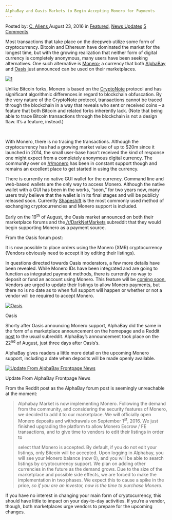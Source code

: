 ```yaml
---
AlphaBay and Oasis Markets to Begin Accepting Monero for Payments
---
```

<article class="post-listing post-15221 post type-post status-publish format-standard has-post-thumbnail hentry  tag-accepting tag-alphabay tag-monero tag-oasis tag-payments">
    <div class="post-inner">
        <span>Posted by: <a href="https://www.deepdotweb.com/author/caliens/" title="">C. Aliens </a></span>
    <span>August 23, 2016</span>
    <span>in <a href="https://www.deepdotweb.com/category/deepdot-news/" rel="category tag">Featured</a>, <a href="https://www.deepdotweb.com/category/news-updates/" rel="category tag">News Updates</a></span>
    <span><a href="https://www.deepdotweb.com/2016/08/23/alphabay-oasis-markets-begin-accepting-monero-payments/#comments">5 Comments</a></span>
    </p>
    <div class="clear"></div>
    <div class="entry">
    <p>Most transactions that take place on the deepweb utilize some form of cryptocurrency. Bitcoin and Ethereum have dominated the market for the longest time, but with the growing realization that neither form of digital currency is completely anonymous, many users have been seeking alternatives. One such alternative is <a href="https://getmonero.org/home">Monero</a>; a currency that both <a href="https://www.deepdotweb.com/marketplace-directory/listing/alphabay/">AlphaBay</a> and <a href="https://www.deepdotweb.com/marketplace-directory/listing/oasis-market/">Oasis</a> just announced can be used on their marketplaces.</p>
    <p><a href="/imgs/2016/08/1-5.png"><img class="aligncenter size-full wp-image-15222" src="/imgs/2016/08/1-5.png" alt="1" width="348" height="242" srcset="/imgs/2016/08/1-5.png 348w, /imgs/2016/08/1-5-300x209.png 300w" sizes="(max-width: 348px) 100vw, 348px" /></a></p>
    <p>Unlike Bitcoin forks, Monero is based on the <a href="https://en.wikipedia.org/wiki/CryptoNote">CryptoNote</a> protocol and has significant algorithmic differences in regard to blockchain obfuscation. By the very nature of the CryptoNote protocol, transactions cannot be traced through the blockchain in a way that reveals who sent or received coins – a feature that both Bitcoin and related forks inherently lack. (Note that being able to trace Bitcoin transactions through the blockchain is not a design flaw. It’s a feature, instead.)</p>
    <p>&nbsp;</p>
    <p>With Monero, there is no tracing the transactions. Although the cryptocurrency has had a growing market value of up to $20m since it launched in 2014, the small user-base hasn’t received the kind of response one might expect from a completely anonymous digital currency. The community over on <a href="https://www.reddit.com/r/monero">/r/monero</a> has been in constant support though and remains an excellent place to get started in using the currency.</p>
    <p>There is currently no native GUI wallet for the currency. Command line and web-based wallets are the only way to access Monero. Although the native wallet with a GUI has been in the works, “soon,” for two years now, many users truly believe that the wallet is in its final stages and will be publicly released soon. Currently <a href="https://shapeshift.io/">Shapeshift</a> is the most commonly used method of exchanging cryptocurrencies and Monero support is included.</p>
    <p>Early on the 19<sup>th</sup> of August, the Oasis market announced on both their marketplace forums and the<a href="https://www.reddit.com/r/DarkNetMarkets/comments/4yv1dc/oasis_we_now_accept_monero_xmr/"> /r/DarkNetMarkets</a> subreddit that they would begin supporting Monero as a payment source.</p>
    <p>From the Oasis forum post:</p>
    <p>It is now possible to place orders using the Monero (XMR) cryptocurrency (Vendors obviously need to accept it by editing their listings).</p>
    <p>In questions directed towards Oasis moderators, a few more details have been revealed. While Monero IDs have been integrated and are going to function as integrated payment methods, there is currently no way to deposit or fund an account using Monero. This feature will be <a href="https://www.reddit.com/r/DarkNetMarkets/comments/4yv1dc/oasis_we_now_accept_monero_xmr/d6qvvn3">coming soon.</a> Vendors are urged to update their listings to allow Monero payments, but there no is no date as to when full support will happen or whether or not a vendor will be required to accept Monero.</p>
    <div id="attachment_15223" style="width: 717px" class="wp-caption aligncenter"><a href="/imgs/2016/08/2-5.png"><img class="size-full wp-image-15223" src="/imgs/2016/08/2-5.png" alt="Oasis" width="707" height="249" srcset="/imgs/2016/08/2-5.png 707w, /imgs/2016/08/2-5-300x106.png 300w" sizes="(max-width: 707px) 100vw, 707px" /></a><p class="wp-caption-text">Oasis</p></div>
    <p>Shorty after Oasis announcing Monero support, AlphaBay did the same in the form of a marketplace announcement on the homepage and a Reddit <a href="https://www.reddit.com/r/DarkNetMarkets/comments/4z0wm3/alphabay_market_launched_first_phase_of_monero/">post</a> to the usual subreddit. AlphaBay’s announcement took place on the 22<sup>nd</sup> of August, just three days after Oasis’s.</p>
    <p>AlphaBay gives readers a little more detail on the upcoming Monero support, including a date when deposits will be made openly available.</p>
    <div id="attachment_15224" style="width: 606px" class="wp-caption aligncenter"><a href="/imgs/2016/08/3-4.png"><img class="size-full wp-image-15224" src="/imgs/2016/08/3-4.png" alt="Update From AlphaBay Frontpage News" width="596" height="98" srcset="/imgs/2016/08/3-4.png 596w, /imgs/2016/08/3-4-300x49.png 300w" sizes="(max-width: 596px) 100vw, 596px" /></a><p class="wp-caption-text">Update From AlphaBay Frontpage News</p></div>
    <p>From the Reddit post as the AlphaBay forum post is seemingly unreachable at the moment:</p>
    <blockquote><p>Alphabay Market is now implementing Monero. Following the demand from the community, and considering the security features of Monero, we decided to add it to our marketplace. We will officially open Monero deposits and withdrawals on September 1<sup>st</sup>, 2016. We just finished upgrading the platform to allow Monero Escrow / FE transactions, and to give time to vendors to edit their listings in order to</p>
    <p>select that Monero is accepted. By default, if you do not edit your listings, only Bitcoin will be accepted. Upon logging in Alphabay, you will see your Monero balance (now 0), and you will be able to search listings by cryptocurrency support. We plan on adding other currencies in the future as the demand grows. Due to the size of the marketplace and possible side effects, we are forced to make the implementation in two phases. We expect this to cause a spike in the price,<em> so if you are an investor, now is the time to purchase Monero.</em></p></blockquote>
    <p>If you have no interest in changing your main form of cryptocurrency, this should have little to impact on your day-to-day activities. If you’re a vendor, though, both marketplaces urge vendors to prepare for the upcoming changes.</p>
    </div>
    <span style="display:none"><a href="https://www.deepdotweb.com/tag/accepting/" rel="tag">accepting</a> <a href="https://www.deepdotweb.com/tag/alphabay/" rel="tag">alphabay</a> <a href="https://www.deepdotweb.com/tag/markets/" rel="tag">markets</a> <a href="https://www.deepdotweb.com/tag/monero/" rel="tag">monero</a> <a href="https://www.deepdotweb.com/tag/oasis/" rel="tag">oasis</a> <a href="https://www.deepdotweb.com/tag/payments/" rel="tag">payments</a></span> <span style="display:none" class="updated">2016-08-23</span>
    <div style="display:none" class="vcard author" itemprop="author" itemscope itemtype="http://schema.org/Person"><strong class="fn" itemprop="name"><a href="https://www.deepdotweb.com/author/caliens/" title="Posts by C. Aliens" rel="author">C. Aliens</a></strong></div>
    </div>
</article>

